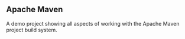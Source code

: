 ## Apache Maven
A demo project showing all aspects of working with the Apache Maven project build system.